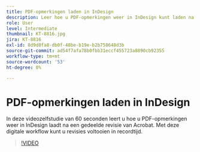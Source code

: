 ```yaml
---
title: PDF-opmerkingen laden in InDesign
description: Leer hoe u PDF-opmerkingen weer in InDesign kunt laden na een gedeelde Acrobat-revisie
role: User
level: Intermediate
thumbnail: KT-8816.jpg
jira: KT-8816
exl-id: 8d9d0fa8-db0f-48be-b19e-b2b758648d3b
source-git-commit: ad54f7afa78b0fbb31eccf455723a8890cb92355
workflow-type: tm+mt
source-wordcount: '53'
ht-degree: 0%

---
```


# PDF-opmerkingen laden in InDesign

In deze videozelfstudie van 60 seconden leert u hoe u PDF-opmerkingen weer in InDesign laadt na een gedeelde revisie van Acrobat. Met deze digitale workflow kunt u revisies voltooien in recordtijd.

>[!VIDEO](https://video.tv.adobe.com/v/336907?quality=12&learn=on&hidetitle=true)
